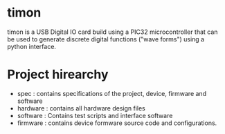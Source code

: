 # timon

timon is a USB Digital IO card build using a PIC32 microcontroller that can be used to generate discrete digital functions ("wave forms") using a python interface.

# Project hirearchy

- spec : contains specifications of the project, device, firmware and software
- hardware : contains all hardware design files 
- software : Contains test scripts and interface software 
- firmware : contains device formware source code and configurations. 
 
